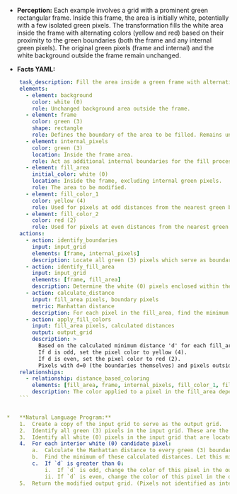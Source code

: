 *   **Perception:** Each example involves a grid with a prominent green rectangular frame. Inside this frame, the area is initially white, potentially with a few isolated green pixels. The transformation fills the white area inside the frame with alternating colors (yellow and red) based on their proximity to the green boundaries (both the frame and any internal green pixels). The original green pixels (frame and internal) and the white background outside the frame remain unchanged.

*   **Facts YAML:**
    
```yaml
    task_description: Fill the area inside a green frame with alternating colors based on distance to the nearest green pixel.
    elements:
      - element: background
        color: white (0)
        role: Unchanged background area outside the frame.
      - element: frame
        color: green (3)
        shape: rectangle
        role: Defines the boundary of the area to be filled. Remains unchanged.
      - element: internal_pixels
        color: green (3)
        location: Inside the frame area.
        role: Act as additional internal boundaries for the fill process. Remain unchanged.
      - element: fill_area
        initial_color: white (0)
        location: Inside the frame, excluding internal green pixels.
        role: The area to be modified.
      - element: fill_color_1
        color: yellow (4)
        role: Used for pixels at odd distances from the nearest green boundary.
      - element: fill_color_2
        color: red (2)
        role: Used for pixels at even distances from the nearest green boundary.
    actions:
      - action: identify_boundaries
        input: input_grid
        elements: [frame, internal_pixels]
        description: Locate all green (3) pixels which serve as boundaries.
      - action: identify_fill_area
        input: input_grid
        elements: [frame, fill_area]
        description: Determine the white (0) pixels enclosed within the green frame.
      - action: calculate_distance
        input: fill_area pixels, boundary pixels
        metric: Manhattan distance
        description: For each pixel in the fill_area, find the minimum Manhattan distance to any boundary (green) pixel.
      - action: apply_fill_colors
        input: fill_area pixels, calculated distances
        output: output_grid
        description: >
          Based on the calculated minimum distance 'd' for each fill_area pixel:
          If d is odd, set the pixel color to yellow (4).
          If d is even, set the pixel color to red (2).
          Pixels with d=0 (the boundaries themselves) and pixels outside the fill_area remain unchanged from the input.
    relationships:
      - relationship: distance_based_coloring
        elements: [fill_area, frame, internal_pixels, fill_color_1, fill_color_2]
        description: The color applied to a pixel in the fill_area depends on its minimum Manhattan distance to the nearest green pixel (frame or internal), alternating between yellow (4) for odd distances and red (2) for even distances.
    ```


*   **Natural Language Program:**
    1.  Create a copy of the input grid to serve as the output grid.
    2.  Identify all green (3) pixels in the input grid. These are the boundary pixels.
    3.  Identify all white (0) pixels in the input grid that are located inside the region enclosed by the main green rectangular frame. These are the candidate pixels for filling. Use a method like flood fill from the corners to identify exterior white pixels, then consider all other white pixels as interior.
    4.  For each interior white (0) candidate pixel:
        a.  Calculate the Manhattan distance to every green (3) boundary pixel identified in step 2.
        b.  Find the minimum of these calculated distances. Let this minimum distance be `d`.
        c.  If `d` is greater than 0:
            i.  If `d` is odd, change the color of this pixel in the output grid to yellow (4).
            ii. If `d` is even, change the color of this pixel in the output grid to red (2).
    5.  Return the modified output grid. (Pixels not identified as interior white pixels retain their original color from the input).